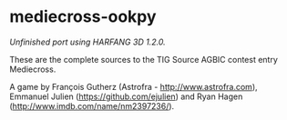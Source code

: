# mediecross-ookpy

_Unfinished port using HARFANG 3D 1.2.0._<br>

These are the complete sources to the TIG Source AGBIC contest entry Mediecross.

A game by François Gutherz (Astrofra - http://www.astrofra.com), Emmanuel Julien (https://github.com/ejulien) and Ryan Hagen (http://www.imdb.com/name/nm2397236/).
